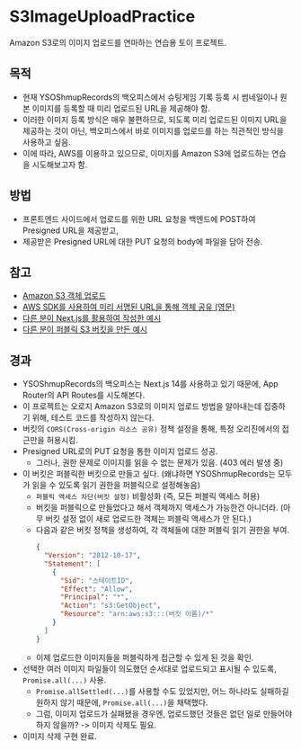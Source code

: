 # S3ImageUploadPractice
Amazon S3로의 이미지 업로드를 연마하는 연습용 토이 프로젝트.

## 목적
- 현재 YSOShmupRecords의 백오피스에서 슈팅게임 기록 등록 시 썸네일이나 원본 이미지를 등록할 때 미리 업로드된 URL을 제공해야 함.
- 이러한 이미지 등록 방식은 매우 불편하므로, 되도록 미리 업로드된 이미지 URL을 제공하는 것이 아닌, 백오피스에서 바로 이미지를 업로드를 하는 직관적인 방식을 사용하고 싶음.
- 이에 따라, AWS를 이용하고 있으므로, 이미지를 Amazon S3에 업로드하는 연습을 시도해보고자 함.

## 방법
- 프론트엔드 사이드에서 업로드를 위한 URL 요청을 백엔드에 POST하여 Presigned URL을 제공받고,
- 제공받은 Presigned URL에 대한 PUT 요청의 body에 파일을 담아 전송.

## 참고
- [Amazon S3 객체 업로드](https://docs.aws.amazon.com/ko_kr/AmazonS3/latest/userguide/upload-objects.html)
- [AWS SDK를 사용하여 미리 서명된 URL을 통해 객체 공유 (영문)](https://docs.aws.amazon.com/AmazonS3/latest/userguide/example_s3_Scenario_PresignedUrl_section.html)
- [다른 분이 Next.js를 활용하여 작성한 예시](https://songsong.dev/entry/S3%EC%97%90-%ED%8C%8C%EC%9D%BC%EC%9D%84-%EC%97%85%EB%A1%9C%EB%93%9C%ED%95%98%EB%8A%94-%EC%84%B8-%EA%B0%80%EC%A7%80-%EB%B0%A9%EB%B2%95)
- [다른 분이 퍼블릭 S3 버킷을 만든 예시](https://blog.a-cloud.co.kr/2020/01/07/s3%EC%97%90-object%EC%97%85%EB%A1%9C%EB%93%9C%EC%8B%9C-%EC%9E%90%EB%8F%99-public-%EA%B6%8C%ED%95%9C%EB%B6%80%EC%97%AC-%EC%84%A4%EC%A0%95%ED%95%98%EA%B8%B0/)

## 경과
- YSOShmupRecords의 백오피스는 Next.js 14를 사용하고 있기 때문에, App Router의 API Routes를 시도해본다.
- 이 프로젝트는 오로지 Amazon S3로의 이미지 업로드 방법을 알아내는데 집중하기 위해, 테스트 코드를 작성하지 않는다.
- 버킷의 `CORS(Cross-origin 리소스 공유)` 정책 설정을 통해, 특정 오리진에서의 접근만을 허용시킴.
- Presigned URL로의 PUT 요청을 통한 이미지 업로드 성공.
  - 그러나, 권한 문제로 이미지를 읽을 수 없는 문제가 있음. (403 에러 발생 중)
- 이 버킷은 퍼블릭한 버킷으로 만들고 싶다. (왜냐하면 YSOShmupRecords는 모두가 읽을 수 있도록 읽기 권한을 퍼블릭으로 설정해놓음)
  - `퍼블릭 액세스 차단(버킷 설정)` 비활성화 (즉, 모든 퍼블릭 액세스 허용)
  - 버킷을 퍼블릭으로 만들었다고 해서 객체까지 액세스가 가능한건 아니더라. (아무 버킷 설정 없이 새로 업로드한 객체는 퍼블릭 액세스가 안 된다.)
  - 다음과 같은 버킷 정책을 생성하여, 각 객체들에 대한 퍼블릭 읽기 권한을 부여.
    ```json
    {
      "Version": "2012-10-17",
      "Statement": [
        {
          "Sid": "스테이트ID",
          "Effect": "Allow",
          "Principal": "*",
          "Action": "s3:GetObject",
          "Resource": "arn:aws:s3:::(버킷 이름)/*"
        }
      ]
    }
    ```
  - 이제 업로드한 이미지들을 퍼블릭하게 접근할 수 있게 된 것을 확인.
- 선택한 여러 이미지 파일들이 의도했던 순서대로 업로드되고 표시될 수 있도록, `Promise.all(...)` 사용.
  - `Promise.allSettled(...)`를 사용할 수도 있었지만, 어느 하나라도 실패하길 원하지 않기 때문에, `Promise.all(...)`을 채택했다.
  - 그럼, 이미지 업로드가 실패됐을 경우엔, 업로드했던 것들은 없던 일로 만들어야 하지 않을까? -> 이미지 삭제도 필요.
- 이미지 삭제 구현 완료.
